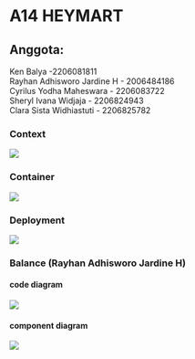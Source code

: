 # A14 HEYMART

## Anggota:
Ken Balya -2206081811 <br>
Rayhan Adhisworo Jardine H - 2006484186 <br>
Cyrilus Yodha Maheswara - 2206083722 <br>
Sheryl Ivana Widjaja - 2206824943 <br>
Clara Sista Widhiastuti - 2206825782 <br>

### Context
![](https://imgur.com/7xgcptr.jpg)

### Container
![](https://imgur.com/E4Ruy7D.jpg)

### Deployment
![](https://imgur.com/UT4EE5u.jpg)

### Balance (Rayhan Adhisworo Jardine H)
#### code diagram
![](https://imgur.com/56NoDNA.jpg)
#### component diagram
![](https://imgur.com/APTbSyN.jpg)
